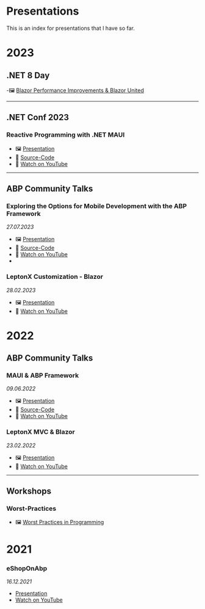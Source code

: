 # Presentations
This is an index for presentations that I have so far.

# 2023
## .NET 8 Day
-🖼️ [Blazor Performance Improvements & Blazor United](https://docs.google.com/presentation/d/1T9ljQI6J1HnxVI5YA62vTqAL1iUjOAPwny8QprcMMtQ/edit?usp=sharing)

---

## .NET Conf 2023
### Reactive Programming with .NET MAUI
- 🖼️ [Presentation](https://docs.google.com/presentation/d/1qjDwF3gGXqTz1PZqiK1oDeYKbGd4YcQJ_mbiwfSs57w/edit?usp=sharing)
- 📃 [Source-Code](https://github.com/enisn/dotnetconf2023-maui)
- 🔴 [Watch on YouTube](https://www.youtube.com/watch?v=i0EFuRF2u-w)

---

## ABP Community Talks
### Exploring the Options for Mobile Development with the ABP Framework
_27.07.2023_
- 🖼️ [Presentation](https://docs.google.com/presentation/d/16Gjw5y3aoN5yMmK63CDhnmmUo4b4l86m4eEDnpGUQUE/edit?usp=sharing)
- 📃 [Source-Code](https://github.com/enisn/AbpCommunityTalks-2022.5)
- 🔴 [Watch on YouTube](https://www.youtube.com/live/-wrdngeKgZw?si=vOeUpRHT6p5vAGnI&t=1874)
- 
### LeptonX Customization - Blazor
_28.02.2023_
- 🖼️ [Presentation](https://docs.google.com/presentation/d/1aVF38RYhKQwtrto5FZqJFVGk-csANk5lIm4vc67zP-Y/edit?usp=sharing)
- 🔴 [Watch on YouTube](https://www.youtube.com/live/R9CqTtn6Wcg?si=-7z7r57tLvgClL0z&t=2121)

# 2022

## ABP Community Talks
### MAUI & ABP Framework
_09.06.2022_
- 🖼️ [Presentation](https://docs.google.com/presentation/d/1aoJnQl9GZOra4xQJ1Gx_xejVmKDJg4aVkaBwIcqKtmQ/edit?usp=sharing)
- 📃 [Source-Code](https://github.com/enisn/AbpCommunityTalks-2022.5)
- 🔴 [Watch on YouTube](https://www.youtube.com/live/qBOzRqzq7xA?si=RhSywdWiKWKPFcFq&t=1316)

### LeptonX MVC & Blazor
_23.02.2022_
- 🖼️ [Presentation](https://docs.google.com/presentation/d/1gIODFJGsnNpBAnalODB9DAv0Fup-BrxEeGtL-BcQ8KI/edit?usp=sharing)
- 🔴 [Watch on YouTube](https://www.youtube.com/live/NjrCViBVC68?si=TB5rTuZeN-OtPOa6&t=1824)

---

## Workshops

### Worst-Practices
- 🖼️ [Worst Practices in Programming](https://docs.google.com/presentation/d/1oUsuwlGS9tldSGC6ph8gNjdHm5wRfNLDbaz_FeEJuwA/edit?usp=sharing)

# 2021
### eShopOnAbp
_16.12.2021_
- [Presentation](https://docs.google.com/presentation/d/132iCSbud5D3kajVEHotArg0rUcB3elM28YA9OqeHEyI/edit?usp=sharing)
- [Watch on YouTube](https://www.youtube.com/live/uLu2t5E8T-w?si=mGnHDsKB_MIvPYKw&t=3687)
